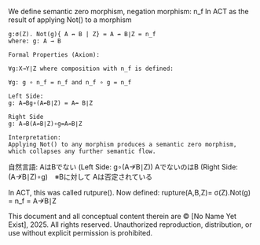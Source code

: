 We define semantic zero morphism, negation morphism: n_f
​In ACT as the result of applying Not() to a morphism 

```
g:σ(Z). Not(g){ A ↛ B | Z} = A ↛ B∣Z = n_f
where: g: A → B

Formal Properties (Axiom):

∀g:X→Y∣Z where composition with n_f​ is defined:

∀g: g ∘ n_f = n_f and n_f ∘ g = n_f

Left Side:
g: A→Bg∘(A↛B∣Z) = A↛ B∣Z

Right Side
g: A→B(A↛B∣Z)∘g=A↛B∣Z

Interpretation:
Applying Not() to any morphism produces a semantic zero morphism, which collapses any further semantic flow.
```

自然言語:
AはBでない (Left Side: g∘(A↛B∣Z))
AでないのはB (Right Side: (A↛B∣Z)∘g)　※Bに対して Aは否定されている

In ACT, this was called rutpure(). 
Now defined:
rupture(A,B,Z)= σ(Z).Not(g) = n_f = A↛B∣Z

This document and all conceptual content therein are © [No Name Yet Exist], 2025. All rights reserved. Unauthorized reproduction, distribution, or use without explicit permission is prohibited.
